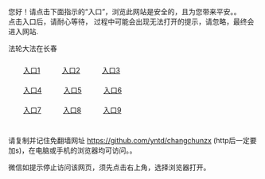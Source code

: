 您好！请点击下面指示的“入口”，浏览此网站是安全的，且为您带来平安。。 <br/>
点击入口后，请耐心等待， 过程中可能会出现无法打开的提示，请忽略，最终会进入网站. </br>

法轮大法在长春<br/>
<div style="padding:10px"><a style="margin:20px" target="_blank" href="https://d1pdnusx3hnqk7.cloudfront.net/2Qpsp?cmkiuwl" id="ccLink1" rel="nofollow">入口1</a> <a target="_blank" style="margin:20px" href="https://d119tniw6ciszv.cloudfront.net/2Qpsp?ruubbuow" id="ccLink2" rel="nofollow">入口2</a> <a style="margin:20px" target="_blank" href="https://d3m8a217hynol5.cloudfront.net/2Qpsp?mvvxfans" id="ccLink3" rel="nofollow">入口3</a></div>

<div style="padding:10px" ><a style="margin:20px" target="_blank" href="https://d1pdnusx3hnqk7.cloudfront.net/2Qpsp?cmkiuwl" id="ccLink4" rel="nofollow">入口4</a> <a style="margin:20px" href="https://d119tniw6ciszv.cloudfront.net/2Qpsp?ruubbuow" target="_blank" id="ccLink5" rel="nofollow">入口5</a> <a style="margin:20px" href="https://d3m8a217hynol5.cloudfront.net/2Qpsp?mvvxfans" target="_blank" id="ccLink6" rel="nofollow">入口6</a></div>

<div style="padding:10px"><a style="margin:20px" target="_blank" href="https://d1pdnusx3hnqk7.cloudfront.net/2Qpsp?cmkiuwl" id="ccLink7" rel="nofollow">入口7</a> <a style="margin:20px" href="https://d119tniw6ciszv.cloudfront.net/2Qpsp?ruubbuow" target="_blank" id="ccLink8" rel="nofollow">入口8</a> <a style="margin:20px" target="_blank" href="https://d3m8a217hynol5.cloudfront.net/2Qpsp?mvvxfans" id="ccLink9" rel="nofollow">入口9</a></div>

<br/>



请复制并记住免翻墙网址 https://github.com/yntd/changchunzx (http后一定要加s)，在电脑或手机的浏览器均可访问。。<br/>

微信如提示停止访问该网页，须先点击右上角，选择浏览器打开。
